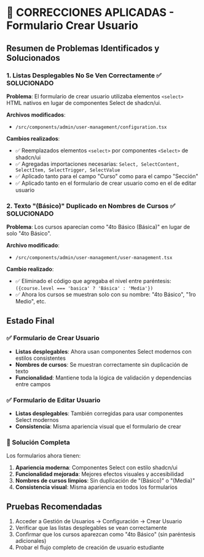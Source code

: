 # 🔧 CORRECCIONES APLICADAS - Formulario Crear Usuario

## Resumen de Problemas Identificados y Solucionados

### 1. **Listas Desplegables No Se Ven Correctamente** ✅ SOLUCIONADO
**Problema**: El formulario de crear usuario utilizaba elementos `<select>` HTML nativos en lugar de componentes Select de shadcn/ui.

**Archivos modificados**:
- `/src/components/admin/user-management/configuration.tsx`

**Cambios realizados**:
- ✅ Reemplazados elementos `<select>` por componentes `<Select>` de shadcn/ui
- ✅ Agregadas importaciones necesarias: `Select, SelectContent, SelectItem, SelectTrigger, SelectValue`
- ✅ Aplicado tanto para el campo "Curso" como para el campo "Sección"
- ✅ Aplicado tanto en el formulario de crear usuario como en el de editar usuario

### 2. **Texto "(Básico)" Duplicado en Nombres de Cursos** ✅ SOLUCIONADO
**Problema**: Los cursos aparecían como "4to Básico (Básica)" en lugar de solo "4to Básico".

**Archivo modificado**:
- `/src/components/admin/user-management/user-management.tsx`

**Cambio realizado**:
- ✅ Eliminado el código que agregaba el nivel entre paréntesis: `({course.level === 'basica' ? 'Básica' : 'Media'})`
- ✅ Ahora los cursos se muestran solo con su nombre: "4to Básico", "1ro Medio", etc.

## Estado Final

### ✅ Formulario de Crear Usuario
- **Listas desplegables**: Ahora usan componentes Select modernos con estilos consistentes
- **Nombres de cursos**: Se muestran correctamente sin duplicación de texto
- **Funcionalidad**: Mantiene toda la lógica de validación y dependencias entre campos

### ✅ Formulario de Editar Usuario
- **Listas desplegables**: También corregidas para usar componentes Select modernos
- **Consistencia**: Misma apariencia visual que el formulario de crear

### 🎯 Solución Completa
Los formularios ahora tienen:
1. **Apariencia moderna**: Componentes Select con estilo shadcn/ui
2. **Funcionalidad mejorada**: Mejores efectos visuales y accesibilidad
3. **Nombres de cursos limpios**: Sin duplicación de "(Básico)" o "(Media)"
4. **Consistencia visual**: Misma apariencia en todos los formularios

## Pruebas Recomendadas
1. Acceder a Gestión de Usuarios → Configuración → Crear Usuario
2. Verificar que las listas desplegables se vean correctamente
3. Confirmar que los cursos aparezcan como "4to Básico" (sin paréntesis adicionales)
4. Probar el flujo completo de creación de usuario estudiante
